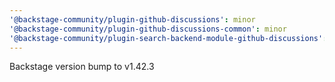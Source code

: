 ```yaml
---
'@backstage-community/plugin-github-discussions': minor
'@backstage-community/plugin-github-discussions-common': minor
'@backstage-community/plugin-search-backend-module-github-discussions': minor
---
```


Backstage version bump to v1.42.3
